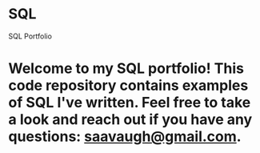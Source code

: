# SQL
SQL Portfolio
# Welcome to my SQL portfolio! This code repository contains examples of SQL I've written. Feel free to take a look and reach out if you have any questions: saavaugh@gmail.com.
